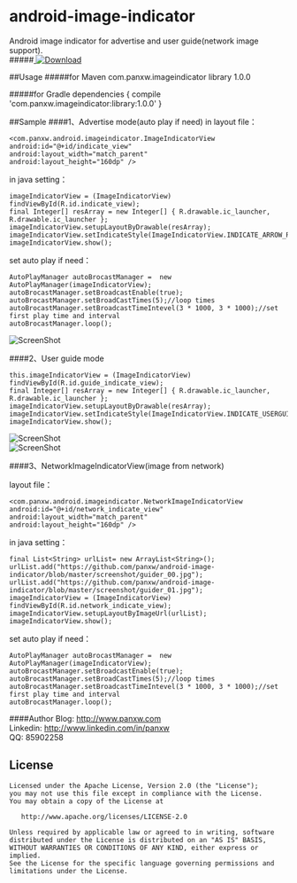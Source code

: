 android-image-indicator
=======================

Android image indicator for advertise and user guide(network image support).  
#####[ ![Download](https://api.bintray.com/packages/panxw/maven/android-image-indicator/images/download.svg) ](https://bintray.com/panxw/maven/android-image-indicator/_latestVersion)  

##Usage
#####for Maven
	<dependency>
		<groupId>com.panxw.imageindicator</groupId>
		<artifactId>library</artifactId>
		<version>1.0.0</version>
	</dependency>

#####for Gradle
	dependencies {
		compile 'com.panxw.imageindicator:library:1.0.0'
	}

##Sample
####1、Advertise mode(auto play if need)
in layout file：

	<com.panxw.android.imageindicator.ImageIndicatorView
	android:id="@+id/indicate_view"
	android:layout_width="match_parent"
	android:layout_height="160dp" />
        
in java setting：

	imageIndicatorView = (ImageIndicatorView) findViewById(R.id.indicate_view);
	final Integer[] resArray = new Integer[] { R.drawable.ic_launcher, R.drawable.ic_launcher };
	imageIndicatorView.setupLayoutByDrawable(resArray);
	imageIndicatorView.setIndicateStyle(ImageIndicatorView.INDICATE_ARROW_ROUND_STYLE);
	imageIndicatorView.show();

set auto play if need：

	AutoPlayManager autoBrocastManager =  new AutoPlayManager(imageIndicatorView);
	autoBrocastManager.setBroadcastEnable(true);
	autoBrocastManager.setBroadCastTimes(5);//loop times
	autoBrocastManager.setBroadcastTimeIntevel(3 * 1000, 3 * 1000);//set first play time and interval
	autoBrocastManager.loop();

![ScreenShot](https://raw.github.com/panxw/android-image-indicator/master/screenshot/poster0.jpg)

####2、User guide mode

	this.imageIndicatorView = (ImageIndicatorView) findViewById(R.id.guide_indicate_view);
	final Integer[] resArray = new Integer[] { R.drawable.ic_launcher, R.drawable.ic_launcher };
	imageIndicatorView.setupLayoutByDrawable(resArray);
	imageIndicatorView.setIndicateStyle(ImageIndicatorView.INDICATE_USERGUIDE_STYLE);
	imageIndicatorView.show();

![ScreenShot](https://raw.github.com/panxw/android-image-indicator/master/screenshot/guider_00.jpg)  
![ScreenShot](https://raw.github.com/panxw/android-image-indicator/master/screenshot/guider_01.jpg)

####3、NetworkImageIndicatorView(image from network)

layout file：

	<com.panxw.android.imageindicator.NetworkImageIndicatorView
	android:id="@+id/network_indicate_view"
	android:layout_width="match_parent"
	android:layout_height="160dp" />

in java setting：

	final List<String> urlList= new ArrayList<String>();
	urlList.add("https://github.com/panxw/android-image-indicator/blob/master/screenshot/guider_00.jpg");
	urlList.add("https://github.com/panxw/android-image-indicator/blob/master/screenshot/guider_01.jpg");
	imageIndicatorView = (ImageIndicatorView) findViewById(R.id.network_indicate_view);
	imageIndicatorView.setupLayoutByImageUrl(urlList);
	imageIndicatorView.show();

set auto play if need：

	AutoPlayManager autoBrocastManager =  new AutoPlayManager(imageIndicatorView);
	autoBrocastManager.setBroadcastEnable(true);
	autoBrocastManager.setBroadCastTimes(5);//loop times
	autoBrocastManager.setBroadcastTimeIntevel(3 * 1000, 3 * 1000);//set first play time and interval
	autoBrocastManager.loop();

####Author
Blog: http://www.panxw.com  
Linkedin: http://www.linkedin.com/in/panxw  
QQ: 85902258  

## License

    Licensed under the Apache License, Version 2.0 (the "License");
    you may not use this file except in compliance with the License.
    You may obtain a copy of the License at

       http://www.apache.org/licenses/LICENSE-2.0

    Unless required by applicable law or agreed to in writing, software
    distributed under the License is distributed on an "AS IS" BASIS,
    WITHOUT WARRANTIES OR CONDITIONS OF ANY KIND, either express or implied.
    See the License for the specific language governing permissions and
    limitations under the License.
